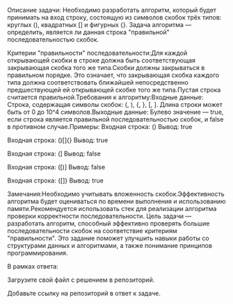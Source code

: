 Описание задачи:
Необходимо разработать алгоритм, который будет принимать на вход строку, состоящую из символов скобок трёх типов: круглых (), квадратных [] и фигурных {}. Задача алгоритма — определить, является ли данная строка "правильной" последовательностью скобок.

Критерии "правильности" последовательности:Для каждой открывающей скобки в строке должна быть соответствующая закрывающая скобка того же типа.Скобки должны закрываться в правильном порядке. Это означает, что закрывающая скобка каждого типа должна соответствовать ближайшей непосредственно предшествующей ей открывающей скобке того же типа.Пустая строка считается правильной.Требования к алгоритму:Входные данные: Строка, содержащая символы скобок: (, ), {, }, [, ]. Длина строки может быть от 0 до 10^4 символов.Выходные данные: Булево значение — true, если строка является правильной последовательностью скобок, и false в противном случае.Примеры:
Входная строка: () Вывод: true

Входная строка: ()[]{} Вывод: true

Входная строка: (] Вывод: false

Входная строка: ([)] Вывод: false

Входная строка: {[]} Вывод: true

Замечания:Необходимо учитывать вложенность скобок.Эффективность алгоритма будет оцениваться по времени выполнения и использованию памяти.Рекомендуется использовать стек для реализации алгоритма проверки корректности последовательности.
Цель задачи — разработать алгоритм, способный эффективно проверять большие последовательности скобок на соответствие критериям "правильности". Это задание поможет улучшить навыки работы со структурами данных и алгоритмами, а также понимание принципов программирования.

В рамках ответа:

Загрузите свой файл с решением в репозиторий.

Добавьте ссылку на репозиторий в ответ к задаче.
